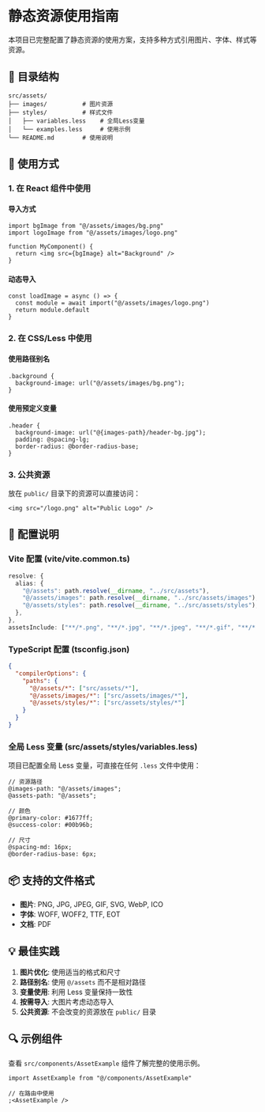 # 静态资源使用指南

本项目已完整配置了静态资源的使用方案，支持多种方式引用图片、字体、样式等资源。

## 📁 目录结构

```
src/assets/
├── images/          # 图片资源
├── styles/          # 样式文件
│   ├── variables.less    # 全局Less变量
│   └── examples.less     # 使用示例
└── README.md        # 使用说明
```

## 🎯 使用方式

### 1. 在 React 组件中使用

#### 导入方式

```tsx
import bgImage from "@/assets/images/bg.png"
import logoImage from "@/assets/images/logo.png"

function MyComponent() {
  return <img src={bgImage} alt="Background" />
}
```

#### 动态导入

```tsx
const loadImage = async () => {
  const module = await import("@/assets/images/logo.png")
  return module.default
}
```

### 2. 在 CSS/Less 中使用

#### 使用路径别名

```less
.background {
  background-image: url("@/assets/images/bg.png");
}
```

#### 使用预定义变量

```less
.header {
  background-image: url("@{images-path}/header-bg.jpg");
  padding: @spacing-lg;
  border-radius: @border-radius-base;
}
```

### 3. 公共资源

放在 `public/` 目录下的资源可以直接访问：

```tsx
<img src="/logo.png" alt="Public Logo" />
```

## 🔧 配置说明

### Vite 配置 (vite/vite.common.ts)

```typescript
resolve: {
  alias: {
    "@/assets": path.resolve(__dirname, "../src/assets"),
    "@/assets/images": path.resolve(__dirname, "../src/assets/images"),
    "@/assets/styles": path.resolve(__dirname, "../src/assets/styles"),
  },
},
assetsInclude: ["**/*.png", "**/*.jpg", "**/*.jpeg", "**/*.gif", "**/*.svg", "**/*.webp"],
```

### TypeScript 配置 (tsconfig.json)

```json
{
  "compilerOptions": {
    "paths": {
      "@/assets/*": ["src/assets/*"],
      "@/assets/images/*": ["src/assets/images/*"],
      "@/assets/styles/*": ["src/assets/styles/*"]
    }
  }
}
```

### 全局 Less 变量 (src/assets/styles/variables.less)

项目已配置全局 Less 变量，可直接在任何 `.less` 文件中使用：

```less
// 资源路径
@images-path: "@/assets/images";
@assets-path: "@/assets";

// 颜色
@primary-color: #1677ff;
@success-color: #00b96b;

// 尺寸
@spacing-md: 16px;
@border-radius-base: 6px;
```

## 📦 支持的文件格式

- **图片**: PNG, JPG, JPEG, GIF, SVG, WebP, ICO
- **字体**: WOFF, WOFF2, TTF, EOT
- **文档**: PDF

## 💡 最佳实践

1. **图片优化**: 使用适当的格式和尺寸
2. **路径别名**: 使用 `@/assets` 而不是相对路径
3. **变量使用**: 利用 Less 变量保持一致性
4. **按需导入**: 大图片考虑动态导入
5. **公共资源**: 不会改变的资源放在 `public/` 目录

## 🔍 示例组件

查看 `src/components/AssetExample` 组件了解完整的使用示例。

```tsx
import AssetExample from "@/components/AssetExample"

// 在路由中使用
;<AssetExample />
```
